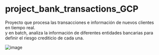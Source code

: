 # project_bank_transactions_GCP
Proyecto que procesa las transacciones e información de nuevos clientes en tiempo real. <br>
y en batch, analiza la información de diferentes entidades bancarias para definir el riesgo crediticio de cada una.

![image](https://github.com/CarlosGil2001/project_bank_transactions_GCP/assets/101606140/890eacc3-7d9b-4037-8fdd-bd098c7c193a)

